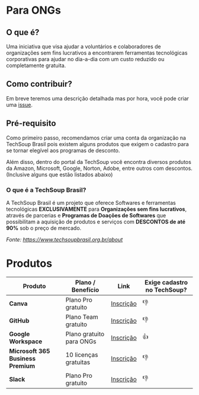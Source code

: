 # Para ONGs



## O que é?

Uma iniciativa que visa ajudar a voluntários e colaboradores de organizações sem fins lucrativos a encontrarem ferramentas tecnológicas corporativas para ajudar no dia-a-dia com um custo reduzido ou completamente gratuita.



## Como contribuir?

Em breve teremos uma descrição detalhada mas por hora, você pode criar uma [issue](https://github.com/fortinisocial/para-ongs/issues/new).



## Pré-requisito

Como primeiro passo, recomendamos criar uma conta da organização na TechSoup Brasil pois existem alguns produtos que exigem o cadastro para se tornar elegível aos programas de desconto.

Além disso, dentro do portal da TechSoup você encontra diversos produtos da Amazon, Microsoft, Google, Norton, Adobe, entre outros com descontos. (Inclusive alguns que estão listados abaixo)


### O que é a TechSoup Brasil?

A TechSoup Brasil é um projeto que oferece Softwares e ferramentas tecnológicas **EXCLUSIVAMENTE** para **Organizações sem fins lucrativos**, através de parcerias e **Programas de Doações de Softwares** que possibilitam a aquisição de produtos e serviços com **DESCONTOS de até 90%** sob o preço de mercado. 

*Fonte: https://www.techsoupbrasil.org.br/about*



# Produtos

| Produto                            | Plano / Benefício        | Link                                                         | Exige cadastro no TechSoup? |
| ---------------------------------- | ------------------------ | ------------------------------------------------------------ | --------------------------- |
| **Canva**                          | Plano Pro gratuito       | [Inscrição](https://www.canva.com/pt_br/signup/?signupRedirect=%2Fnfp-signup&loginRedirect=%2Fnfp-signup) | 👎                           |
| **GitHub**                         | Plano Team gratuito      | [Inscrição](https://support.github.com/contact/nonprofit)    | 👎                           |
| **Google Workspace**               | Plano gratuito para ONGs | [Inscrição](https://www.google.com/nonprofits/account/signup/us) | 👍                           |
| **Microsoft 365 Business Premium** | 10 licenças gratuitas    | [Inscrição](https://signup.nonprofit.microsoft.com/pt-br)    | 👎                           |
| **Slack**                          | Plano Pro gratuito       | [Inscrição](https://slack.com/intl/pt-br/help/articles/204368833-Inscreva-se-para-um-desconto-no-programa-Slack-para-organiza%C3%A7%C3%B5es-sem-fins-lucrativos#how-to-apply) | 👎                           |



